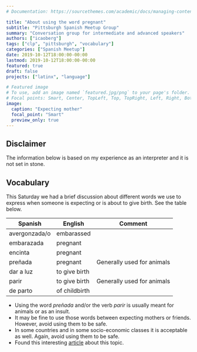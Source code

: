 ```yaml
---
# Documentation: https://sourcethemes.com/academic/docs/managing-content/

title: "About using the word pregnant"
subtitle: "Pittsburgh Spanish Meetup Group"
summary: "Conversation group for intermediate and advanced speakers"
authors: ["icaoberg"]
tags: ["clp", "pittsburgh", "vocabulary"]
categories: ["Spanish Meetup"]
date: 2019-10-12T18:00:00-00:00
lastmod: 2019-10-12T18:00:00-00:00
featured: true
draft: false
projects: ["latinx", "language"]

# Featured image
# To use, add an image named `featured.jpg/png` to your page's folder.
# Focal points: Smart, Center, TopLeft, Top, TopRight, Left, Right, BottomLeft, Bottom, BottomRight.
image:
  caption: "Expecting mother"
  focal_point: "Smart"
  preview_only: true
---
```


## Disclaimer
The information below is based on my experience as an interpreter and it is not set in stone.

## Vocabulary

This Saturday we had a brief discussion about different words we use to express when someone is expecting or is about to give birth. See the table below.

| Spanish    | English       | Comment                    |
|------------|---------------|----------------------------|
| avergonzada/o | embarassed | | 
| embarazada | pregnant      |                            |
| encinta    | pregnant      |                            |
| preñada    | pregnant      | Generally used for animals |
| dar a luz  | to give birth |                            |
| parir      | to give birth | Generally used for animals |
| de parto   | of childbirth |                            |

* Using the word *preñada* and/or the verb *parir* is usually meant for animals or as an insult.
* It may be fine to use those words between expecting mothers or friends. However, avoid using them to be safe.
* In some countries and in some socio-economic classes it is acceptable as well. Again, avoid using them to be safe.
* Found this interesting [article](http://xn--portal-espaol-skb.es/Alumnos.php?id=3&type=1&number=76&lang=esp&ll=esp) about this topic.
